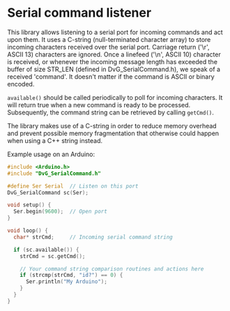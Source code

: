 # Serial command listener

This library allows listening to a serial port for incoming commands and act upon them. It uses a C-string (null-terminated character array) to store incoming characters received over the serial port. Carriage return ('\r', ASCII 13) characters are ignored. Once a linefeed ('\n', ASCII 10) character is received, or whenever the incoming message length has exceeded the buffer of size STR_LEN (defined in DvG_SerialCommand.h), we speak of a received 'command'. It doesn't matter if the command is ASCII or binary encoded.

``available()`` should be called periodically to poll for incoming characters. It will return true when a new command is ready to be processed. Subsequently, the command string can be retrieved by calling ``getCmd()``.

The library makes use of a C-string in order to reduce memory overhead and prevent possible memory fragmentation that otherwise could happen when using a C++ string instead.

Example usage on an Arduino:
```C
#include <Arduino.h>
#include "DvG_SerialCommand.h"

#define Ser Serial  // Listen on this port
DvG_SerialCommand sc(Ser);

void setup() {
  Ser.begin(9600);  // Open port
}

void loop() {
  char* strCmd;     // Incoming serial command string

  if (sc.available()) {
    strCmd = sc.getCmd();

    // Your command string comparison routines and actions here
    if (strcmp(strCmd, "id?") == 0) {
      Ser.println("My Arduino");
    }
  }
}
```
